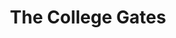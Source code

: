---
  title: The College Gates
  description: The main point of access, then and now.
  latitude: -26.174055
  longitude: 28.075039
  cards:
    - poi-006-card-001.md
    - poi-006-card-002.md
    - poi-006-card-003.md
    - poi-006-card-004.md
    - poi-006-card-005.md
    - poi-006-card-006.md
    - poi-006-card-006.md
---
